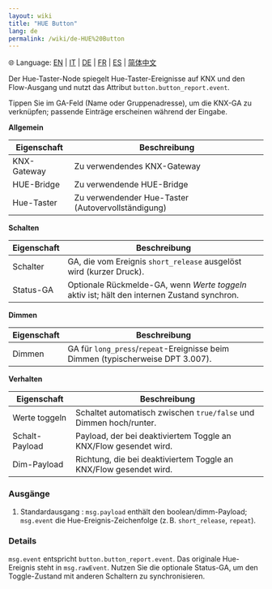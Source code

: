 ```yaml
---
layout: wiki
title: "HUE Button"
lang: de
permalink: /wiki/de-HUE%20Button
---
```

🌐 Language: [EN](https://supergiovane.github.io/node-red-contrib-knx-ultimate/wiki/HUE%20Button) | [IT](https://supergiovane.github.io/node-red-contrib-knx-ultimate/wiki/it-HUE%20Button) | [DE](https://supergiovane.github.io/node-red-contrib-knx-ultimate/wiki/de-HUE%20Button) | [FR](https://supergiovane.github.io/node-red-contrib-knx-ultimate/wiki/fr-HUE%20Button) | [ES](https://supergiovane.github.io/node-red-contrib-knx-ultimate/wiki/es-HUE%20Button) | [简体中文](https://supergiovane.github.io/node-red-contrib-knx-ultimate/wiki/zh-CN-HUE%20Button)

Der Hue-Taster-Node spiegelt Hue-Taster-Ereignisse auf KNX und den Flow-Ausgang und nutzt das Attribut <code>button.button_report.event</code>.

Tippen Sie im GA-Feld (Name oder Gruppenadresse), um die KNX-GA zu verknüpfen; passende Einträge erscheinen während der Eingabe.

**Allgemein**

|Eigenschaft|Beschreibung|
|--|--|
| KNX-Gateway | Zu verwendendes KNX-Gateway |
| HUE-Bridge | Zu verwendende HUE-Bridge |
| Hue-Taster | Zu verwendender Hue-Taster (Autovervollständigung) |

**Schalten**

|Eigenschaft|Beschreibung|
|--|--|
| Schalter | GA, die vom Ereignis <code>short\_release</code> ausgelöst wird (kurzer Druck). |
| Status-GA | Optionale Rückmelde-GA, wenn <em>Werte toggeln</em> aktiv ist; hält den internen Zustand synchron. |

**Dimmen**

|Eigenschaft|Beschreibung|
|--|--|
| Dimmen | GA für <code>long\_press</code>/<code>repeat</code>-Ereignisse beim Dimmen (typischerweise DPT 3.007). |

**Verhalten**

|Eigenschaft|Beschreibung|
|--|--|
| Werte toggeln | Schaltet automatisch zwischen <code>true/false</code> und Dimmen hoch/runter. |
| Schalt-Payload | Payload, der bei deaktiviertem Toggle an KNX/Flow gesendet wird. |
| Dim-Payload | Richtung, die bei deaktiviertem Toggle an KNX/Flow gesendet wird. |

### Ausgänge

1. Standardausgang
   : `msg.payload` enthält den boolean/dimm-Payload; `msg.event` die Hue-Ereignis-Zeichenfolge (z. B. `short_release`, `repeat`).

### Details

`msg.event` entspricht `button.button_report.event`. Das originale Hue-Ereignis steht in `msg.rawEvent`. Nutzen Sie die optionale Status-GA, um den Toggle-Zustand mit anderen Schaltern zu synchronisieren.
